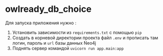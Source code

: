 # owlready_db_choice

Для запуска приложения нужно :

1. Установить зависимости из `requirements.txt` с помощью `pip`
2. Создать в корневой директории проекта файл `.env` и прописать там логин, пароль и `url` базы данных Neo4j
3. Поднять сервер командой `uvicorn run app.main:app` 
